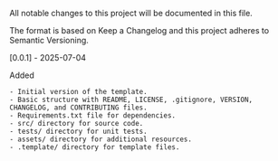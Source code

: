 All notable changes to this project will be documented in this file.

The format is based on Keep a Changelog
and this project adheres to Semantic Versioning.

[0.0.1] - 2025-07-04

Added

    - Initial version of the template.
    - Basic structure with README, LICENSE, .gitignore, VERSION, CHANGELOG, and CONTRIBUTING files.
    - Requirements.txt file for dependencies.
    - src/ directory for source code.
    - tests/ directory for unit tests.
    - assets/ directory for additional resources.
    - .template/ directory for template files.